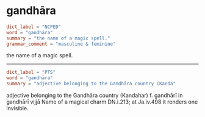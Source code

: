# gandhāra

``` toml
dict_label = "NCPED"
word = "gandhāra"
summary = "the name of a magic spell."
grammar_comment = "masculine & feminine"
```

the name of a magic spell.

--------------------

``` toml
dict_label = "PTS"
word = "gandhāra"
summary = "adjective belonging to the Gandhāra country (Kanda"
```

adjective belonging to the Gandhāra country (Kandahar) f. gandhārī in gandhārī vijjā Name of a magical charm DN.i.213; at Ja.iv.498 it renders one invisible.

